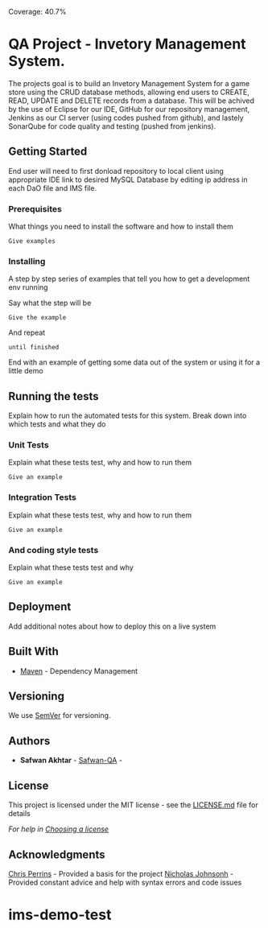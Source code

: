 Coverage: 40.7%
# QA Project - Invetory Management System.

The projects goal is to build an Invetory Management System for a game store using the CRUD database methods, allowing end users to CREATE, READ, UPDATE and DELETE records from a database.
This will be achived by the use of Eclipse for our IDE, GitHub for our repository management, Jenkins as our CI server (using codes pushed from github), and lastely SonarQube for code quality and testing (pushed from jenkins).

## Getting Started

End user will need to first donload repository to local client
using appropriate IDE link to desired MySQL Database by editing ip address in each DaO file and IMS file.

### Prerequisites

What things you need to install the software and how to install them

```
Give examples
```

### Installing

A step by step series of examples that tell you how to get a development env running

Say what the step will be

```
Give the example
```

And repeat

```
until finished
```

End with an example of getting some data out of the system or using it for a little demo

## Running the tests

Explain how to run the automated tests for this system. Break down into which tests and what they do

### Unit Tests 

Explain what these tests test, why and how to run them

```
Give an example
```

### Integration Tests 
Explain what these tests test, why and how to run them

```
Give an example
```

### And coding style tests

Explain what these tests test and why

```
Give an example
```

## Deployment

Add additional notes about how to deploy this on a live system

## Built With

* [Maven](https://maven.apache.org/) - Dependency Management

## Versioning

We use [SemVer](http://semver.org/) for versioning.

## Authors

* **Safwan Akhtar** - [Safwan-QA](https://github.com/Safwan-Akhtar) - 

## License

This project is licensed under the MIT license - see the [LICENSE.md](LICENSE.md) file for details 

*For help in [Choosing a license](https://choosealicense.com/)*

## Acknowledgments

[Chris Perrins](https://github.com/christophperrins) - Provided a basis for the project
[Nicholas Johnsonh](https://github.com/nickrstewarttds) - Provided constant advice and help with syntax errors and code issues

# ims-demo-test
